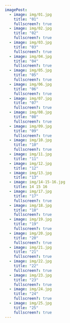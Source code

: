 ```yaml
---
imagePost:
  - image: img/01.jpg
    title: "01"
    fullscreen?: true
  - image: img/02.jpg
    title: "02"
    fullscreen?: true
  - image: img/03.jpg
    title: "03"
    fullscreen?: true
  - image: img/04.jpg
    title: "04"
    fullscreen?: true
  - image: img/05.jpg
    title: "05"
    fullscreen?: true
  - image: img/06.jpg
    title: "06"
    fullscreen?: true
  - image: img/07.jpg
    title: "07"
    fullscreen?: true
  - image: img/08.jpg
    title: "08"
    fullscreen?: true
  - image: img/09.jpg
    title: "09"
    fullscreen?: true
  - image: img/10.jpg
    title: "10"
    fullscreen?: true
  - image: img/11.jpg
    title: "11"
  - image: img/12.jpg
    title: "12"
  - image: img/13.jpg
    title: "13"
  - image: img/14-15-16.jpg
    title: 14 15 16
  - image: img/17.jpg
    title: "17"
    fullscreen?: true
  - image: img/18.jpg
    title: "18"
    fullscreen?: true
  - image: img/19.jpg
    title: "19"
    fullscreen?: true
  - image: img/20.jpg
    title: "20"
    fullscreen?: true
  - image: img/21.jpg
    title: "21"
    fullscreen?: true
  - image: img/22.jpg
    title: "22"
    fullscreen?: true
  - image: img/23.jpg
    title: "23"
    fullscreen?: true
  - image: img/24.jpg
    title: "24"
    fullscreen?: true
  - image: img/25.jpg
    title: "25"
    fullscreen?: true
---
```

